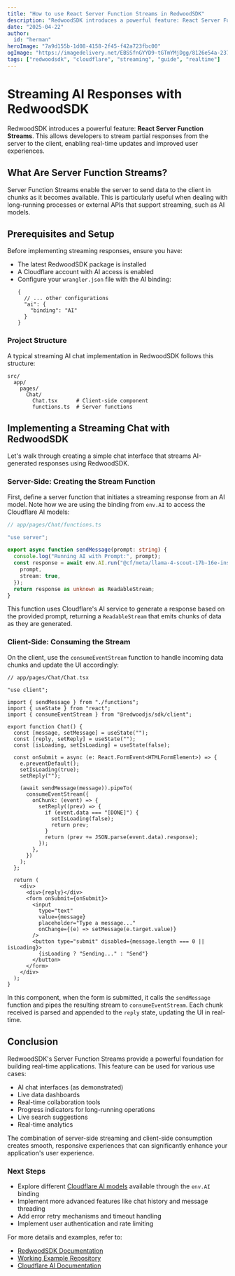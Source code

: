 ```yaml
---
title: "How to use React Server Function Streams in RedwoodSDK"
description: "RedwoodSDK introduces a powerful feature: React Server Function Streams. This allows developers to stream partial responses from the server to the client, enabling real-time updates and improved user experiences."
date: "2025-04-22"
author:
  id: "herman"
heroImage: "7a9d155b-1d08-4158-2f45-f42a723fbc00"
ogImage: "https://imagedelivery.net/EBSSfnGYYD9-tGTmYMjDgg/8126e54a-237d-4c60-ee27-182ea5b29900/public"
tags: ["redwoodsdk", "cloudflare", "streaming", "guide", "realtime"]
---
```


# Streaming AI Responses with RedwoodSDK

RedwoodSDK introduces a powerful feature: **React Server Function Streams**. This allows developers to stream partial responses from the server to the client, enabling real-time updates and improved user experiences.

## What Are Server Function Streams?

Server Function Streams enable the server to send data to the client in chunks as it becomes available. This is particularly useful when dealing with long-running processes or external APIs that support streaming, such as AI models.

## Prerequisites and Setup

Before implementing streaming responses, ensure you have:

- The latest RedwoodSDK package is installed
- A Cloudflare account with AI access is enabled
- Configure your `wrangler.json` file with the AI binding:
  ```jsonc
  {
    // ... other configurations
    "ai": {
      "binding": "AI"
    }
  }
  ```

### Project Structure

A typical streaming AI chat implementation in RedwoodSDK follows this structure:

```
src/
  app/
    pages/
      Chat/
        Chat.tsx      # Client-side component
        functions.ts  # Server functions
```

## Implementing a Streaming Chat with RedwoodSDK

Let's walk through creating a simple chat interface that streams AI-generated responses using RedwoodSDK.

### Server-Side: Creating the Stream Function

First, define a server function that initiates a streaming response from an AI model. Note how we are using the binding from `env.AI` to access the Cloudflare AI models:

```ts
// app/pages/Chat/functions.ts

"use server";

export async function sendMessage(prompt: string) {
  console.log("Running AI with Prompt:", prompt);
  const response = await env.AI.run("@cf/meta/llama-4-scout-17b-16e-instruct", {
    prompt,
    stream: true,
  });
  return response as unknown as ReadableStream;
}
```

This function uses Cloudflare's AI service to generate a response based on the provided prompt, returning a `ReadableStream` that emits chunks of data as they are generated.

### Client-Side: Consuming the Stream

On the client, use the `consumeEventStream` function to handle incoming data chunks and update the UI accordingly:

```tsx
// app/pages/Chat/Chat.tsx

"use client";

import { sendMessage } from "./functions";
import { useState } from "react";
import { consumeEventStream } from "@redwoodjs/sdk/client";

export function Chat() {
  const [message, setMessage] = useState("");
  const [reply, setReply] = useState("");
  const [isLoading, setIsLoading] = useState(false);

  const onSubmit = async (e: React.FormEvent<HTMLFormElement>) => {
    e.preventDefault();
    setIsLoading(true);
    setReply("");

    (await sendMessage(message)).pipeTo(
      consumeEventStream({
        onChunk: (event) => {
          setReply((prev) => {
            if (event.data === "[DONE]") {
              setIsLoading(false);
              return prev;
            }
            return (prev += JSON.parse(event.data).response);
          });
        },
      })
    );
  };

  return (
    <div>
      <div>{reply}</div>
      <form onSubmit={onSubmit}>
        <input
          type="text"
          value={message}
          placeholder="Type a message..."
          onChange={(e) => setMessage(e.target.value)}
        />
        <button type="submit" disabled={message.length === 0 || isLoading}>
          {isLoading ? "Sending..." : "Send"}
        </button>
      </form>
    </div>
  );
}
```

In this component, when the form is submitted, it calls the `sendMessage` function and pipes the resulting stream to `consumeEventStream`. Each chunk received is parsed and appended to the `reply` state, updating the UI in real-time.

## Conclusion

RedwoodSDK's Server Function Streams provide a powerful foundation for building real-time applications. This feature can be used for various use cases:

- AI chat interfaces (as demonstrated)
- Live data dashboards
- Real-time collaboration tools
- Progress indicators for long-running operations
- Live search suggestions
- Real-time analytics

The combination of server-side streaming and client-side consumption creates smooth, responsive experiences that can significantly enhance your application's user experience.

### Next Steps

- Explore different [Cloudflare AI models](https://developers.cloudflare.com/workers-ai/models/) available through the `env.AI` binding
- Implement more advanced features like chat history and message threading
- Add error retry mechanisms and timeout handling
- Implement user authentication and rate limiting

For more details and examples, refer to:

- [RedwoodSDK Documentation](https://docs.rwsdk.com/guides/rsc-streams/)
- [Working Example Repository](https://github.com/redwoodjs/example-streaming-ai-chat/tree/main)
- [Cloudflare AI Documentation](https://developers.cloudflare.com/workers-ai/)
